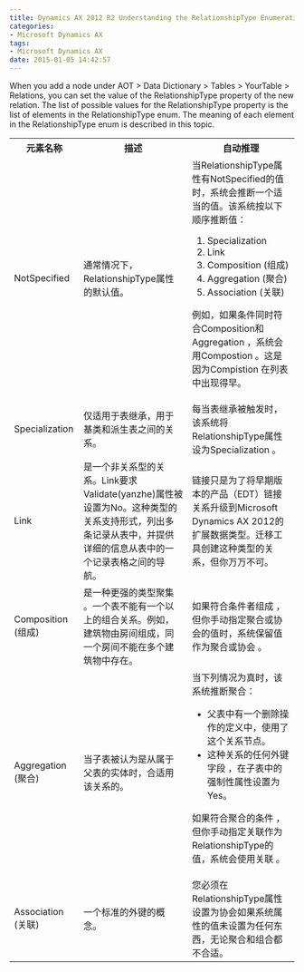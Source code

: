 ```yaml
---
title: Dynamics AX 2012 R2 Understanding the RelationshipType Enumeration
categories:
- Microsoft Dynamics AX
tags:
- Microsoft Dynamics AX
date: 2015-01-05 14:42:57
---
```


When you add a node under <span class="label">AOT</span> &gt; <span class="label">Data Dictionary</span> &gt; <span class="label">Tables</span> &gt; <span class="parameter">YourTable</span> &gt; <span class="label">Relations</span>, you can set the value of the <span class="label">RelationshipType</span> property of the new relation. The list of possible values for the <span class="label">RelationshipType</span> property is the list of elements in the <span class="label">RelationshipType</span> enum. The meaning of each element in the <span class="label">RelationshipType</span> enum is described in this topic.

<span id="more-28"></span>

<div class="tableSection">
<table>
<tbody>
<tr>
<th><span id="goog-gtc-unit-51" class="goog-gtc-unit"><span class="goog-gtc-translatable goog-gtc-from-mt" dir="ltr">元素名称</span></span></th>
<th><span id="goog-gtc-unit-52" class="goog-gtc-unit"><span class="goog-gtc-translatable goog-gtc-from-mt" dir="ltr">描述</span></span></th>
<th><span id="goog-gtc-unit-53" class="goog-gtc-unit"><span class="goog-gtc-translatable goog-gtc-from-mt" dir="ltr">自动推理</span></span></th>
</tr>
<tr>
<td><span id="goog-gtc-unit-54" class="goog-gtc-unit"><span class="goog-gtc-translatable goog-gtc-from-mt" dir="ltr">NotSpecified</span></span></td>
<td><span id="goog-gtc-unit-55" class="goog-gtc-unit"><span class="goog-gtc-translatable goog-gtc-from-tm goog-gtc-from-tm-score-100-ice" dir="ltr">通常情况下，<span class="label">RelationshipType</span>属性的默认值。</span></span></td>
<td><span id="goog-gtc-unit-56" class="goog-gtc-unit"><span class="goog-gtc-translatable goog-gtc-from-mt" dir="ltr">当<span class="label">RelationshipType</span>属性有<span class="label">NotSpecified</span>的值时，系统会推断一个适当的值。</span></span><span id="goog-gtc-unit-57" class="goog-gtc-unit"><span class="goog-gtc-translatable goog-gtc-from-tm goog-gtc-from-tm-score-100-ice" dir="ltr">该系统按以下顺序推断值：</span></span></p>

1.  <span id="goog-gtc-unit-58" class="goog-gtc-unit"><span class="goog-gtc-translatable goog-gtc-from-tm goog-gtc-from-tm-score-100-ice" dir="ltr"> Specialization </span></span>
2.  <span id="goog-gtc-unit-59" class="goog-gtc-unit"><span class="goog-gtc-translatable goog-gtc-from-tm goog-gtc-from-tm-score-100-ice" dir="ltr"> Link </span></span>
3.  <span id="goog-gtc-unit-60" class="goog-gtc-unit"><span class="goog-gtc-translatable goog-gtc-from-tm goog-gtc-from-tm-score-100-ice" dir="ltr"> Composition (组成)</span></span>
4.  <span id="goog-gtc-unit-61" class="goog-gtc-unit"><span class="goog-gtc-translatable goog-gtc-from-tm goog-gtc-from-tm-score-100-ice" dir="ltr"> Aggregation (聚合)</span></span>
5.  <span id="goog-gtc-unit-62" class="goog-gtc-unit"><span class="goog-gtc-translatable goog-gtc-from-tm goog-gtc-from-tm-score-100-ice" dir="ltr"> Association (关联)</span></span>

<span id="goog-gtc-unit-63" class="goog-gtc-unit"><span class="goog-gtc-translatable goog-gtc-from-tm goog-gtc-from-tm-score-100-ice" dir="ltr">例如，如果条件同时符合<span class="label">Composition</span>和<span class="label">Aggregation</span> ，系统会用<span class="label">Compostion</span> 。</span></span><span id="goog-gtc-unit-64" class="goog-gtc-unit"><span class="goog-gtc-translatable goog-gtc-from-tm goog-gtc-from-tm-score-100-ice" dir="ltr">这是因为<span class="label">Compistion</span> 在列表中出现得早。</span></span></td>
</tr>
<tr>
<td><span id="goog-gtc-unit-65" class="goog-gtc-unit"><span class="goog-gtc-translatable goog-gtc-from-tm goog-gtc-from-tm-score-100-ice" dir="ltr"> Specialization </span></span></td>
<td><span id="goog-gtc-unit-66" class="goog-gtc-unit"><span class="goog-gtc-translatable goog-gtc-from-human" dir="ltr">仅适用于表继​​承，​​用于基类和派生表之间的关系。</span></span></td>
<td><span id="goog-gtc-unit-67" class="goog-gtc-unit"><span class="goog-gtc-translatable goog-gtc-from-human" dir="ltr">每当表继承被触发时，该系统将<span class="label">RelationshipType</span>属性设为<span class="label">Specialization</span> 。</span></span></td>
</tr>
<tr>
<td><span id="goog-gtc-unit-68" class="goog-gtc-unit"><span class="goog-gtc-translatable goog-gtc-from-tm goog-gtc-from-tm-score-100-ice" dir="ltr"> Link </span></span></td>
<td><span id="goog-gtc-unit-69" class="goog-gtc-unit"><span class="goog-gtc-translatable goog-gtc-from-mt" dir="ltr">是一个非关系型的关系。</span></span><span id="goog-gtc-unit-70" class="goog-gtc-unit"><span class="goog-gtc-translatable goog-gtc-from-tm goog-gtc-from-tm-score-100-ice" dir="ltr"><span class="label">Link</span>要求<span class="label">Validate(yanzhe)</span>属性被设置为<span class="label">No。</span></span></span><span id="goog-gtc-unit-71" class="goog-gtc-unit"><span class="goog-gtc-translatable goog-gtc-from-mt" dir="ltr">这种类型的关系支持形式，列出多条记录从表中，并提供详细的信息从表中的一个记录表格之间的导航。</span></span></td>
<td><span id="goog-gtc-unit-72" class="goog-gtc-unit"><span class="goog-gtc-translatable goog-gtc-from-human" dir="ltr"><span class="label">链接</span>只是为了将早期版本的产品（EDT）链接关系升级到Microsoft Dynamics AX 2012的扩展数据类型。</span></span><span id="goog-gtc-unit-73" class="goog-gtc-unit"><span class="goog-gtc-translatable goog-gtc-from-mt" dir="ltr">迁移工具创建这种类型的关系，但你万万不可。</span></span></td>
</tr>
<tr>
<td><span id="goog-gtc-unit-74" class="goog-gtc-unit"><span class="goog-gtc-translatable goog-gtc-from-tm goog-gtc-from-tm-score-100" dir="ltr"> Composition (组成)</span></span></td>
<td><span id="goog-gtc-unit-75" class="goog-gtc-unit"><span class="goog-gtc-translatable goog-gtc-from-mt" dir="ltr">是一种更强的类型<span class="label">聚集</span> 。</span></span><span id="goog-gtc-unit-76" class="goog-gtc-unit"><span class="goog-gtc-translatable goog-gtc-from-mt" dir="ltr">一个表不能有一个以上的<span class="label">组合</span>关系。</span></span><span id="goog-gtc-unit-77" class="goog-gtc-unit"><span class="goog-gtc-translatable goog-gtc-from-human" dir="ltr">例如，建筑物由房间组成，同一个房间不能在多个建筑物中存在。</span></span></td>
<td><span id="goog-gtc-unit-78" class="goog-gtc-unit"><span class="goog-gtc-translatable goog-gtc-from-mt" dir="ltr">如果符合条件者<span class="label">组成</span> ，但你手动指定<span class="label">聚合</span>或<span class="label">协会</span>的值时，系统保留值作为<span class="label">聚合</span>或<span class="label">协会</span> 。</span></span></td>
</tr>
<tr>
<td><span id="goog-gtc-unit-79" class="goog-gtc-unit"><span class="goog-gtc-translatable goog-gtc-from-tm goog-gtc-from-tm-score-100" dir="ltr"> Aggregation (聚合)</span></span></td>
<td><span id="goog-gtc-unit-80" class="goog-gtc-unit"><span class="goog-gtc-translatable goog-gtc-from-human" dir="ltr">当子表被认为是从属于父表的实体时，合适用该关系的。</span></span></td>
<td><span id="goog-gtc-unit-81" class="goog-gtc-unit"><span class="goog-gtc-translatable goog-gtc-from-human" dir="ltr">当下列情况为真时，该系统推断<span class="label">聚合</span>：</span></span>

*   <span id="goog-gtc-unit-82" class="goog-gtc-unit"><span class="goog-gtc-translatable goog-gtc-from-human" dir="ltr">父表中有一个删除操作的定义中，使用了这个关系节点。</span></span>
*   <span id="goog-gtc-unit-83" class="goog-gtc-unit"><span class="goog-gtc-translatable goog-gtc-from-human" dir="ltr">这种关系的任何外键字段 ，在子表中的<span class="label">强制性</span>属性设置<span class="label">为</span> Yes。</span></span>
<p><span id="goog-gtc-unit-84" class="goog-gtc-unit"><span class="goog-gtc-translatable goog-gtc-from-human" dir="ltr">如果符合<span class="label">聚合</span>的条件 ，但你手动指定<span class="label">关联</span>作为RelationshipType的值，系统会使用<span class="label">关联</span> 。</span></span></td>
</tr>
<tr>
<td><span id="goog-gtc-unit-85" class="goog-gtc-unit"><span class="goog-gtc-translatable goog-gtc-from-tm goog-gtc-from-tm-score-100" dir="ltr"> Association (关联)</span></span></td>
<td><span id="goog-gtc-unit-86" class="goog-gtc-unit"><span class="goog-gtc-translatable goog-gtc-from-mt" dir="ltr">一个标准的外键的概念。</span></span></td>
<td><span id="goog-gtc-unit-87" class="goog-gtc-unit"><span class="goog-gtc-translatable goog-gtc-from-mt" dir="ltr">您必须在<span class="label">RelationshipType</span>属性设置为<span class="label">协会</span>如果系统属性的值未设置为任何东西，无论<span class="label">聚合</span>和<span class="label">组合</span>都不合适。</span></span></td>
</tr>
</tbody>
</table>
</div>